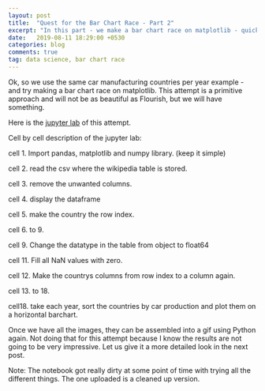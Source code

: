 ```yaml
---
layout: post
title:  "Quest for the Bar Chart Race - Part 2"
excerpt: "In this part - we make a bar chart race on matplotlib - quickly"
date:   2019-08-11 18:29:00 +0530
categories: blog
comments: true
tag: data science, bar chart race
---
```


Ok, so we use the same car manufacturing countries per year example - and try making a bar chart race on matplotlib.
This attempt is a primitive approach and will not be as beautiful as Flourish, but we will have something.

Here is the [jupyter lab](https://github.com/phsheth/bcrdev/blob/master/bcr_study_11Aug2019.ipynb) of this attempt.

Cell by cell description of the jupyter lab:

cell 1.	Import pandas, matplotlib and numpy library. (keep it simple)

cell 2.	read the csv where the wikipedia table is stored.

cell 3.	remove the unwanted columns.

cell 4.	display the dataframe

cell 5.	make the country the row index.

cell 6.  to 9.

cell 9.	 Change the datatype in the table from object to float64

cell 11.	Fill all NaN values with zero.

cell 12.	Make the countrys columns from row index to a column again.

cell 13. to 18.

cell18.	take each year, sort the countries by car production and plot them on a horizontal barchart.


Once we have all the images, they can be assembled into a gif using Python again. Not doing that for this attempt because I know the results are not going to be very impressive. Let us give it a more detailed look in the next post.

Note: The notebook got really dirty at some point of time with trying all the different things. The one uploaded is a cleaned up version.
